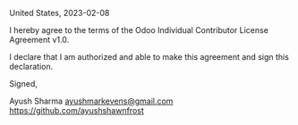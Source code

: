 United States, 2023-02-08

I hereby agree to the terms of the Odoo Individual Contributor License
Agreement v1.0.

I declare that I am authorized and able to make this agreement and sign this
declaration.

Signed,

Ayush Sharma ayushmarkevens@gmail.com https://github.com/ayushshawnfrost
